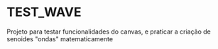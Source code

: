 # TEST_WAVE
Projeto para testar funcionalidades do canvas, e praticar a criação de senoides "ondas" matematicamente
